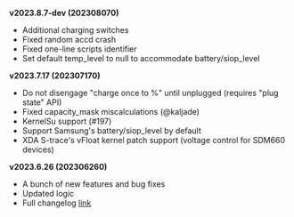 **v2023.8.7-dev (202308070)**
- Additional charging switches
- Fixed random accd crash
- Fixed one-line scripts identifier
- Set default temp_level to null to accommodate battery/siop_level

**v2023.7.17 (202307170)**
- Do not disengage "charge once to %" until unplugged (requires "plug state" API)
- Fixed capacity_mask miscalculations (@kaljade)
- KernelSu support (#197)
- Support Samsung's battery/siop_level by default
- XDA S-trace's vFloat kernel patch support (voltage control for SDM660 devices)

**v2023.6.26 (202306260)**
* A bunch of new features and bug fixes
* Updated logic
* Full changelog [link](https://github.com/VR-25/acc/compare/v2022.6.4...v2023.6.26)
